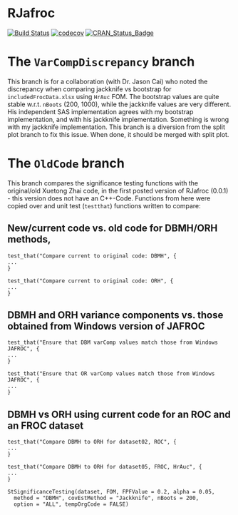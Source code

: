 RJafroc
========

[![Build Status](https://travis-ci.org/dpc10ster/rjafroc.svg?branch=master)](https://travis-ci.org/dpc10ster/rjafroc)
[![codecov](https://codecov.io/gh/dpc10ster/rjafroc/branch/master/graph/badge.svg)](https://codecov.io/gh/dpc10ster/rjafroc)
[![CRAN\_Status\_Badge](http://www.r-pkg.org/badges/version/rjafroc)](https://cran.r-project.org/package=rjafroc)

# The `VarCompDiscrepancy` branch #
This branch is for a collaboration (with Dr. Jason Cai) who noted the discrepancy when comparing jackknife vs bootstrap for `includedFrocData.xlsx` using `HrAuc` FOM. The bootstrap values are quite stable w.r.t. `nBoots` (200, 1000), while the jackknife values are very different. His independent SAS implementation agrees with my bootstrap implementation, and with his jackknife implementation. Something is wrong with my jackknife implementation. This branch is a diversion from the split plot branch to fix this issue. When done, it should be merged with split plot. 

# The `OldCode` branch #
This branch compares the significance testing functions with the original/old Xuetong Zhai code, in the first posted version of RJafroc (0.0.1) - this version does not have an C++-Code. Functions from here were copied over and unit test (`testthat`) functions written to compare:

## New/current code vs. old code for DBMH/ORH methods,
```
test_that("Compare current to original code: DBMH", {
...
}

test_that("Compare current to original code: ORH", {
...
}
```
## DBMH and ORH variance components vs. those obtained from Windows version of JAFROC
```
test_that("Ensure that DBM varComp values match those from Windows JAFROC", {
...
}

test_that("Ensure that OR varComp values match those from Windows JAFROC", {
...
}
```
## DBMH vs ORH using current code for an ROC and an FROC dataset
```
test_that("Compare DBMH to ORH for dataset02, ROC", {
...
}

test_that("Compare DBMH to ORH for dataset05, FROC, HrAuc", {
...
}
```


```
StSignificanceTesting(dataset, FOM, FPFValue = 0.2, alpha = 0.05,
  method = "DBMH", covEstMethod = "Jackknife", nBoots = 200,
  option = "ALL", tempOrgCode = FALSE)
```
